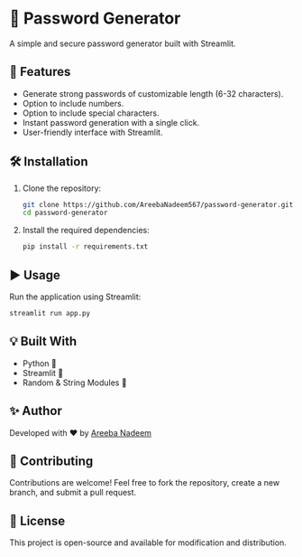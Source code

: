 # 🔑 Password Generator

A simple and secure password generator built with Streamlit.

## 🚀 Features
- Generate strong passwords of customizable length (6-32 characters).
- Option to include numbers.
- Option to include special characters.
- Instant password generation with a single click.
- User-friendly interface with Streamlit.

## 🛠️ Installation
1. Clone the repository:
   ```bash
   git clone https://github.com/AreebaNadeem567/password-generator.git
   cd password-generator
   ```
2. Install the required dependencies:
   ```bash
   pip install -r requirements.txt
   ```

## ▶️ Usage
Run the application using Streamlit:
```bash
streamlit run app.py
```

## 💡 Built With
- Python 🐍
- Streamlit 🎈
- Random & String Modules 🔢

## ✨ Author
Developed with ❤️ by [Areeba Nadeem](https://github.com/AreebaNadeem567)

## 🌟 Contributing
Contributions are welcome! Feel free to fork the repository, create a new branch, and submit a pull request.

## 📜 License
This project is open-source and available for modification and distribution.
